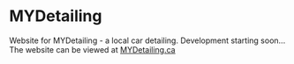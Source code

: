 # MYDetailing
Website for MYDetailing - a local car detailing. Development starting soon...
The website can be viewed at [MYDetailing.ca](https://mydetailing.ca)
